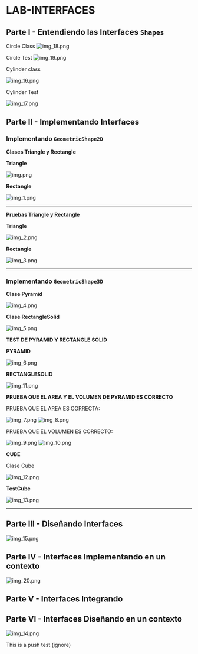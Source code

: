 # LAB-INTERFACES



## Parte I - Entendiendo las Interfaces `Shapes`

Circle Class
![img_18.png](img_18.png)

Circle Test
![img_19.png](img_19.png)

Cylinder class

![img_16.png](img_16.png)

Cylinder Test

![img_17.png](img_17.png)


## Parte II - Implementando Interfaces

### Implementando `GeometricShape2D`

**Clases Triangle y Rectangle**

**Triangle**

![img.png](img.png)

**Rectangle**

![img_1.png](img_1.png)

-------------------------------------------------------------------------------------

**Pruebas Triangle y Rectangle**

**Triangle**

![img_2.png](img_2.png)

**Rectangle**

![img_3.png](img_3.png)


----------------------------------------------------------------------------------------



### Implementando `GeometricShape3D`

**Clase Pyramid**

![img_4.png](img_4.png)

**Clase RectangleSolid**

![img_5.png](img_5.png)


**TEST DE PYRAMID Y RECTANGLE SOLID**

**PYRAMID**

![img_6.png](img_6.png)

**RECTANGLESOLID**

![img_11.png](img_11.png)

**PRUEBA QUE EL AREA Y EL VOLUMEN DE PYRAMID ES CORRECTO**

PRUEBA QUE EL AREA ES CORRECTA:


![img_7.png](img_7.png)
![img_8.png](img_8.png)

PRUEBA QUE EL VOLUMEN ES CORRECTO:

![img_9.png](img_9.png)
![img_10.png](img_10.png)



**CUBE**

Clase Cube

![img_12.png](img_12.png)

**TestCube**

![img_13.png](img_13.png)


-------------------------------------------------------------------------------------


## Parte III - Diseñando Interfaces


![img_15.png](img_15.png)

## Parte IV - Interfaces Implementando en un contexto

![img_20.png](img_20.png)

 
## Parte V - Interfaces Integrando



## Parte VI - Interfaces Diseñando en un contexto

![img_14.png](img_14.png)



This is a push test (ignore)

